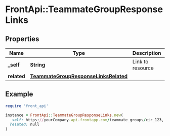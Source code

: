 # FrontApi::TeammateGroupResponseLinks

## Properties

| Name | Type | Description | Notes |
| ---- | ---- | ----------- | ----- |
| **_self** | **String** | Link to resource | [optional] |
| **related** | [**TeammateGroupResponseLinksRelated**](TeammateGroupResponseLinksRelated.md) |  | [optional] |

## Example

```ruby
require 'front_api'

instance = FrontApi::TeammateGroupResponseLinks.new(
  _self: https://yourCompany.api.frontapp.com/teammate_groups/cir_123,
  related: null
)
```


